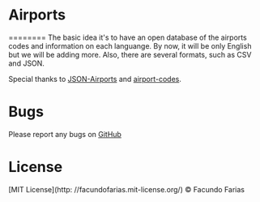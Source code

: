 # Airports
========
The basic idea it's to have an open database of the airports codes and information on each languange. By now, it will be only English but we will be adding more. Also, there are several formats, such as CSV and JSON. 


Special thanks to [JSON-Airports](https://github.com/jbrooksuk/JSON-Airports) and [airport-codes](https://github.com/ram-nadella/airport-codes).

# Bugs

Please report any bugs on [GitHub](https://github.com/CYFLabs/Airports/issues)

# License

[MIT License](http: //facundofarias.mit-license.org/) © Facundo Farias